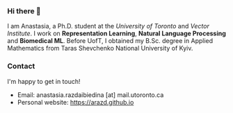 ### Hi there 👋

I am Anastasia, a Ph.D. student at the *University of Toronto* and *Vector Institute*‬. I work on **Representation Learning**, **Natural Language Processing** and **Biomedical ML**. Before UofT, I obtained my B.Sc. degree in Applied Mathematics from Taras Shevchenko National University of Kyiv.

### Contact

I'm happy to get in touch! 

* Email: anastasia.razdaibiedina [at] mail.utoronto.ca
* Personal website: https://arazd.github.io

<!--
**arazd/arazd** is a ✨ _special_ ✨ repository because its `README.md` (this file) appears on your GitHub profile.

Here are some ideas to get you started:

- 🔭 I’m currently working on ...
- 🌱 I’m currently learning ...
- 👯 I’m looking to collaborate on ...
- 🤔 I’m looking for help with ...
- 💬 Ask me about ...
- 📫 How to reach me: ...
- 😄 Pronouns: ...
- ⚡ Fun fact: ...
-->
